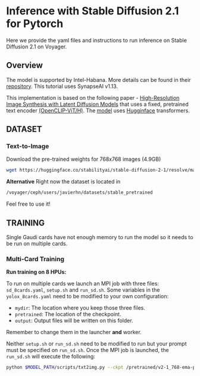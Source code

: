 # Inference with Stable Diffusion 2.1 for Pytorch
Here we provide the yaml files and instructions to run inference on Stable Diffusion 2.1 on Voyager.

## Overview

The model is supported by Intel-Habana. More details can be found in their [repository](https://github.com/HabanaAI/Model-References/tree/1.13.0/PyTorch/generative_models/stable-diffusion-v-2-1). This tutorial uses SynapseAI v1.13.

This implementation is based on the following paper - [High-Resolution Image Synthesis with Latent Diffusion Models](https://arxiv.org/abs/2112.10752) that uses a fixed, pretrained text encoder [(OpenCLIP-ViT/H)](https://github.com/mlfoundations/open_clip). The [model](https://github.com/Stability-AI/stablediffusion/) uses [Hugginface](https://huggingface.co/stabilityai/stable-diffusion-2-1) transformers. 


## DATASET

### Text-to-Image
Download the pre-trained weights for 768x768 images (4.9GB)
```bash
wget https://huggingface.co/stabilityai/stable-diffusion-2-1/resolve/main/v2-1_768-ema-pruned.ckpt
```

**Alternative**
Right now the dataset is located in
```bash
/voyager/ceph/users/javierhn/datasets/stable_pretrained
```

Feel free to use it!

## TRAINING

Single Gaudi cards have not enough memory to run the model so it needs to be run on multiple cards.

### Multi-Card Training

**Run training on 8 HPUs:**

To run on multiple cards we launch an MPI job with three files: `sd_8cards.yaml`, `setup.sh` and `run_sd.sh`. Some variables in the `yolox_8cards.yaml` need to be modified to your own configuration:
- `mydir`: The location where you keep those three files.
- `pretrained`: The location of the checkpoint.
- `output`: Output files will be written on this folder.  

Remember to change them in the launcher **and** worker.

Neither `setup.sh` or `run_sd.sh` need to be modified to run but your prompt must be specified on `run_sd.sh`. Once the MPI job is launched, the `run_sd.sh` will execute the following:
```bash
python $MODEL_PATH/scripts/txt2img.py --ckpt /pretrained/v2-1_768-ema-pruned.ckpt --config $MODEL_PATH/configs/stable-diffusion/v2-inference-v.yaml --H 768 --W 768 --n_samples 1 --n_iter 5 --outdir /output --prompt 'a cartoon style picture of a supercomputer';
```


